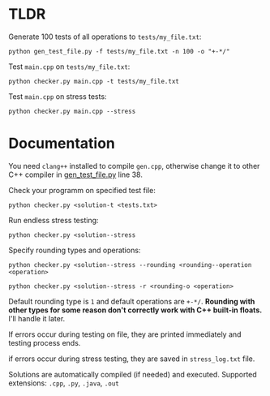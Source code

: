 # TLDR
Generate 100 tests of all operations to `tests/my_file.txt`:

`python gen_test_file.py -f tests/my_file.txt -n 100 -o "+-*/"`

Test `main.cpp` on `tests/my_file.txt`:

`python checker.py main.cpp -t tests/my_file.txt`

Test `main.cpp` on stress tests:

`python checker.py main.cpp --stress`

# Documentation
You need `clang++` installed to compile `gen.cpp`, otherwise change it to other C++ compiler in [gen_test_file.py](gen_test_file.py) line 38.

Check your programm on specified test file:

`python checker.py <solution-t <tests.txt>`

Run endless stress testing:

`python checker.py <solution--stress`

Specify rounding types and operations:

`python checker.py <solution--stress --rounding <rounding--operation <operation>`

`python checker.py <solution--stress -r <rounding-o <operation>`

Default rounding type is `1` and default operations are `+-*/`.
**Rounding with other types for some reason don't correctly work with C++ built-in floats.**
I'll handle it later.

If errors occur during testing on file, they are printed immediately and testing process ends.

if errors occur during stress testing, they are saved in `stress_log.txt` file.

Solutions are automatically compiled (if needed) and executed. Supported extensions: `.cpp`, `.py`, `.java`, `.out`

